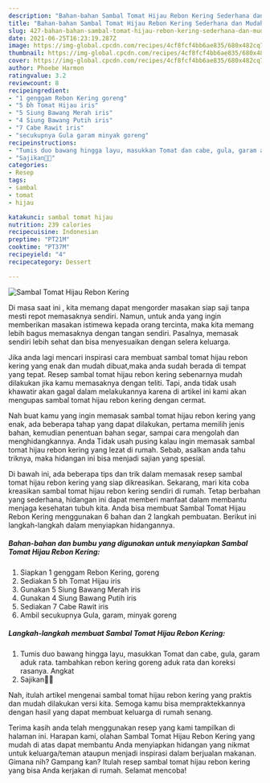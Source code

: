 ```yaml
---
description: "Bahan-bahan Sambal Tomat Hijau Rebon Kering Sederhana dan Mudah Dibuat"
title: "Bahan-bahan Sambal Tomat Hijau Rebon Kering Sederhana dan Mudah Dibuat"
slug: 427-bahan-bahan-sambal-tomat-hijau-rebon-kering-sederhana-dan-mudah-dibuat
date: 2021-06-25T16:23:19.287Z
image: https://img-global.cpcdn.com/recipes/4cf8fcf4bb6ae835/680x482cq70/sambal-tomat-hijau-rebon-kering-foto-resep-utama.jpg
thumbnail: https://img-global.cpcdn.com/recipes/4cf8fcf4bb6ae835/680x482cq70/sambal-tomat-hijau-rebon-kering-foto-resep-utama.jpg
cover: https://img-global.cpcdn.com/recipes/4cf8fcf4bb6ae835/680x482cq70/sambal-tomat-hijau-rebon-kering-foto-resep-utama.jpg
author: Phoebe Harmon
ratingvalue: 3.2
reviewcount: 8
recipeingredient:
- "1 genggam Rebon Kering goreng"
- "5 bh Tomat Hijau iris"
- "5 Siung Bawang Merah iris"
- "4 Siung Bawang Putih iris"
- "7 Cabe Rawit iris"
- "secukupnya Gula garam minyak goreng"
recipeinstructions:
- "Tumis duo bawang hingga layu, masukkan Tomat dan cabe, gula, garam aduk rata. tambahkan rebon kering goreng aduk rata dan koreksi rasanya. Angkat"
- "Sajikan🤗🤗"
categories:
- Resep
tags:
- sambal
- tomat
- hijau

katakunci: sambal tomat hijau 
nutrition: 239 calories
recipecuisine: Indonesian
preptime: "PT21M"
cooktime: "PT37M"
recipeyield: "4"
recipecategory: Dessert

---
```



![Sambal Tomat Hijau Rebon Kering](https://img-global.cpcdn.com/recipes/4cf8fcf4bb6ae835/680x482cq70/sambal-tomat-hijau-rebon-kering-foto-resep-utama.jpg)

Di masa  saat ini , kita memang dapat mengorder masakan siap saji tanpa mesti repot memasaknya sendiri. Namun, untuk anda yang ingin memberikan masakan istimewa kepada orang tercinta, maka kita memang lebih bagus memasaknya dengan tangan sendiri. Pasalnya, memasak sendiri lebih sehat dan bisa menyesuaikan dengan selera keluarga.

Jika anda lagi mencari inspirasi cara membuat sambal tomat hijau rebon kering yang enak dan mudah dibuat,maka anda sudah berada di tempat yang tepat. Resep sambal tomat hijau rebon kering  sebenarnya mudah dilakukan jika kamu memasaknya dengan teliti. Tapi, anda tidak usah khawatir akan gagal dalam melakukannya 
karena di artikel ini kami akan mengupas sambal tomat hijau rebon kering dengan cermat.  



Nah buat kamu yang ingin memasak sambal tomat hijau rebon kering yang enak, ada beberapa tahap yang dapat dilakukan, pertama memilih jenis bahan, kemudian penentuan bahan segar, sampai cara mengolah dan menghidangkannya. Anda Tidak usah pusing kalau ingin memasak sambal tomat hijau rebon kering yang lezat di rumah. Sebab, asalkan anda  tahu triknya, maka hidangan ini bisa menjadi sajian yang spesial.

Di bawah ini, ada beberapa tips dan trik dalam memasak resep sambal tomat hijau rebon kering yang siap dikreasikan. Sekarang, mari kita coba kreasikan sambal tomat hijau rebon kering sendiri di rumah. Tetap berbahan yang sederhana, hidangan ini dapat memberi manfaat dalam membantu menjaga kesehatan tubuh kita. Anda bisa membuat Sambal Tomat Hijau Rebon Kering menggunakan 6 bahan dan 2 langkah pembuatan. Berikut ini langkah-langkah dalam menyiapkan hidangannya.

<!--inarticleads1-->

##### Bahan-bahan dan bumbu yang digunakan untuk menyiapkan Sambal Tomat Hijau Rebon Kering:

1. Siapkan 1 genggam Rebon Kering, goreng
1. Sediakan 5 bh Tomat Hijau iris
1. Gunakan 5 Siung Bawang Merah iris
1. Gunakan 4 Siung Bawang Putih iris
1. Sediakan 7 Cabe Rawit iris
1. Ambil secukupnya Gula, garam, minyak goreng




<!--inarticleads2-->

##### Langkah-langkah membuat Sambal Tomat Hijau Rebon Kering:

1. Tumis duo bawang hingga layu, masukkan Tomat dan cabe, gula, garam aduk rata. tambahkan rebon kering goreng aduk rata dan koreksi rasanya. Angkat
1. Sajikan🤗🤗




Nah, itulah artikel mengenai  sambal tomat hijau rebon kering  yang praktis dan mudah dilakukan versi kita. Semoga kamu bisa mempraktekkannya dengan hasil yang dapat membuat keluarga di rumah senang. 

Terima kasih anda telah menggunakan resep yang kami tampilkan di halaman ini. Harapan kami, olahan  Sambal Tomat Hijau Rebon Kering yang mudah di atas dapat membantu Anda menyiapkan hidangan yang nikmat untuk keluarga/teman ataupun menjadi inspirasi dalam berjualan makanan. Gimana nih? Gampang kan? Itulah resep sambal tomat hijau rebon kering yang bisa Anda kerjakan di rumah. Selamat mencoba!

